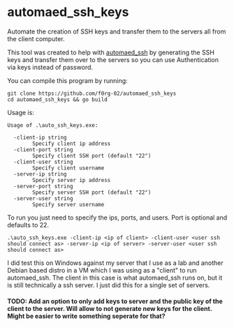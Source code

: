 # automaed_ssh_keys
Automate the creation of SSH keys and transfer them to the servers all from the client computer.

This tool was created to help with [automaed_ssh](https://github.com/f0rg-02/automaed_ssh) by generating the SSH keys and transfer them over to the servers so you can use Authentication via keys instead of password.

You can compile this program by running:
```
git clone https://github.com/f0rg-02/automaed_ssh_keys
cd automaed_ssh_keys && go build
```

Usage is:
```
Usage of .\auto_ssh_keys.exe: 

  -client-ip string
        Specify client ip address
  -client-port string
        Specify client SSH port (default "22")
  -client-user string
        Specify client username
  -server-ip string
        Specify server ip address
  -server-port string
        Specify server SSH port (default "22")
  -server-user string
        Specify server username
```

To run you just need to specify the ips, ports, and users. Port is optional and defaults to 22.
```
.\auto_ssh_keys.exe -client-ip <ip of client> -client-user <user ssh should connect as> -server-ip <ip of server> -server-user <user ssh should connect as>
```
I did test this on Windows against my server that I use as a lab and another Debian based distro in a VM which I was using as a "client" to run automaed_ssh. The client in this case is what automaed_ssh runs on, but it is still technically a ssh server. I just did this for a single set of servers.

#### TODO: Add an option to only add keys to server and the public key of the client to the server. Will allow to not generate new keys for the client. Might be easier to write something seperate for that?

